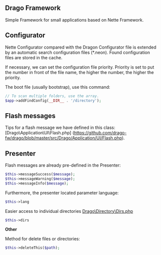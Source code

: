 ## Drago Framework

Simple Framework for small applications based on Nette Framework.

## Configurator

Nette Configurator compared with the Dragon Configurator file is extended by an automatic
search configuration files (*.neon). Found configuration files are stored in the cache.

If necessary, we can set the configuration file priority. Priority is set to put the number
in front of the file name, the higher the number, the higher the priority.

The boot file (usually bootstrap), use this command:

```php
// To scan multiple folders, use the array.
$app->addFindConfig(__DIR__ . '/directory');
```

## Flash messages

Tips for a flash message we have defined in this class: [Drago\Application\UI\Flash.php]
(https://github.com/drago-fw/drago/blob/master/src/Drago/Application/UI/Flash.php).

## Presenter

Flash messages are already pre-defined in the Presenter:

```php
$this->messageSuccess($message);
$this->messageWarning($message);
$this->messageInfo($message);
```

Furthermore, the presenter located parameter language:

```php
$this->lang
```

Easier access to individual directories [Drago\Directory\Dirs.php](https://github.com/drago-fw/dirs)

```php
$this->dirs
```

**Other**

Method for delete files or directories:

```php
$this->deleteThis($path);
```
